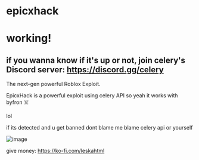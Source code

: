 # epicxhack
# working!
## if you wanna know if it's up or not, join celery's Discord server: https://discord.gg/celery

The next-gen powerful Roblox Exploit.

EpicxHack is a powerful exploit using celery API so yeah it works with byfron ☠️

lol

if its detected and u get banned dont blame me blame celery api or yourself

![image](https://user-images.githubusercontent.com/82216890/213182289-162fafd6-140a-4dc4-850d-d61de8010a80.png)











give money: https://ko-fi.com/leskahtml
